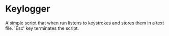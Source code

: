 # Keylogger
A simple script that when run listens to keystrokes and stores them in a text file. 'Esc' key terminates the script.
